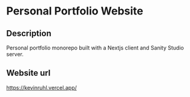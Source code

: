 # Personal Portfolio Website

## Description

Personal portfolio monorepo built with a Nextjs client and Sanity Studio server.

## Website url
https://kevinruhl.vercel.app/
